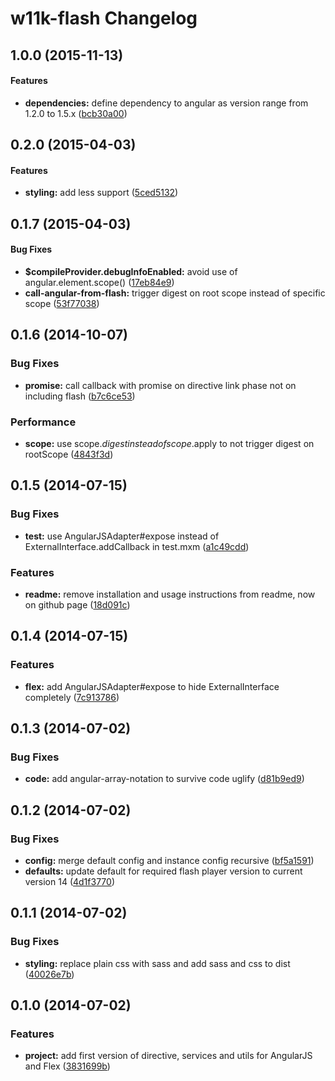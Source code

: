 # w11k-flash Changelog


<a name="1.0.0"></a>
## 1.0.0 (2015-11-13)


#### Features

* **dependencies:** define dependency to angular as version range from 1.2.0 to 1.5.x ([bcb30a00](https://github.com/w11k/w11k-flash/commit/bcb30a00461cae398d7973f7b7227b81ba223ce4))


<a name="0.2.0"></a>
## 0.2.0 (2015-04-03)


#### Features

* **styling:** add less support ([5ced5132](https://github.com/w11k/w11k-flash/commit/5ced513285655dddac44ef45f3c2d0cfba1b9b7c))


<a name="0.1.7"></a>
## 0.1.7 (2015-04-03)


#### Bug Fixes

* **$compileProvider.debugInfoEnabled:** avoid use of angular.element.scope() ([17eb84e9](https://github.com/w11k/w11k-flash/commit/17eb84e9a69f5c1ea9d1bf80df2bb20232fdbb33))
* **call-angular-from-flash:** trigger digest on root scope instead of specific scope ([53f77038](https://github.com/w11k/w11k-flash/commit/53f770387d44d2d87177b187af59a6bf8f5331ad))


<a name="0.1.6"></a>
## 0.1.6 (2014-10-07)


### Bug Fixes

* **promise:** call callback with promise on directive link phase not on including flash ([b7c6ce53](https://github.com/w11k/w11k-flash/commit/b7c6ce5334aa89374a7c38e627ef43ad0620def8))

### Performance

* **scope:** use scope.$digest instead of scope.$apply to not trigger digest on rootScope ([4843f3d](https://github.com/w11k/w11k-flash/commit/4843f3d7d471466f899dc6348e9aa47d289c8132))



<a name="0.1.5"></a>
## 0.1.5 (2014-07-15)


### Bug Fixes

* **test:** use AngularJSAdapter#expose instead of ExternalInterface.addCallback in test.mxm ([a1c49cdd](https://github.com/w11k/w11k-flash/commit/a1c49cdd99afd339744d0be1b853b680e7e9a5d7))


### Features

* **readme:** remove installation and usage instructions from readme, now on github page ([18d091c](https://github.com/w11k/w11k-flash/commit/18d091c91016e45630b378062538e672d050603c))



<a name="0.1.4"></a>
## 0.1.4 (2014-07-15)


### Features

* **flex:** add AngularJSAdapter#expose to hide ExternalInterface completely ([7c913786](https://github.com/w11k/w11k-flash/commit/7c91378677fe1d0fff4400e3400f433c065e661e))


<a name="0.1.3"></a>
## 0.1.3 (2014-07-02)


### Bug Fixes

* **code:** add angular-array-notation to survive code uglify ([d81b9ed9](https://github.com/w11k/w11k-flash/commit/d81b9ed9e18a9e7c7efa9ce07235f148b1388152))


<a name="0.1.2"></a>
## 0.1.2 (2014-07-02)


### Bug Fixes

* **config:** merge default config and instance config recursive ([bf5a1591](https://github.com/w11k/w11k-flash/commit/bf5a15916cbbdc0de4b9cb75ed285a4bb10b07e8))
* **defaults:** update default for required flash player version to current version 14 ([4d1f3770](https://github.com/w11k/w11k-flash/commit/4d1f377056aaa3751e9a76190ec962f507a7eb19))


<a name="0.1.1"></a>
## 0.1.1 (2014-07-02)


### Bug Fixes

* **styling:** replace plain css with sass and add sass and css to dist ([40026e7b](https://github.com/w11k/w11k-flash/commit/40026e7b7139f96db56ecd45caf0e69feebb43ea))


<a name="0.1.0"></a>
## 0.1.0 (2014-07-02)


### Features

* **project:** add first version of directive, services and utils for AngularJS and Flex ([3831699b](https://github.com/w11k/w11k-flash/commit/3831699b3ebe452bf1e11496ba4f12e656731686))
